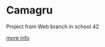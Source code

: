 # Camagru
Project from Web branch in school 42

[more info](https://github.com/prippa/Camagru/blob/master/camagru.en.pdf)
